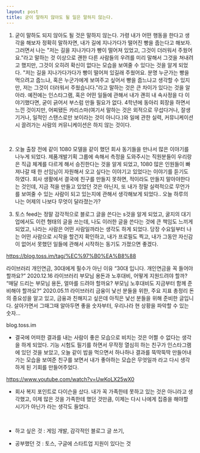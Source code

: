 ```yaml
---
layout: post
title: 굳이 말하지 않아도 될 일은 말하지 않는다.
---
```


1. 굳이 말하도 되지 않아도 될 것은 말하지 않는다. 가령 내가 어떤 행동을 한다고 생각을 해보자 정확히 말하자면, 내가 길에 지나가다가 떨어진 빵을 줍는다고 해보자. 그러면서 나는 "저는 길을 지나가다가 빵이 떨어져 있었고, 그것이 더러워서 주웠어요."라고 말하는 것 이상으로 괜한 다른 사람들의 우려를 미리 말해서 그것을 쳐내려고 했지만, 그것이 오히려 확신이 없다는 모습을 보여줄 수 있다는 것을 알게 되었다. "저는 길을 지나가다가다가 빵이 떨어져 있길래 주웠어요. 분명 누군가는 빵을 먹으려고 줍느냐, 혹은 누군가에게 보여주고 싶어서 빵을 줍느냐고 생각할 수 있지만, 저는 그것이 더러워서 주웠습니다."라고 말하는 것은 큰 차이가 있다는 것을 알아라. 예전에는 인스타그램, 혹은 어떤 일들에 관해서 내가 괜히 내 속사정을 다 이야기했다면, 굳이 긁어서 부스럼 만들 필요가 없다. 4학년에 동아리 회장을 하면서 느낀 것이지만, 어찌됐든 카리스마(여기서 말하는 것은 외적으로 무섭다거나, 잘생기거나, 일적인 스탠스로만 보이라는 것이 아니다.)와 일에 관한 실력, 커뮤니케이션 시 끌려가는 사람의 커뮤니케이션은 하지 않는 것이다.

​

2. 오늘 출장 전에 같이 1080 모델을 같이 했던 회사 동기들을 만나서 많은 이야기를 나누게 되었다. 제품개발기획 그룹에 속해서 측정을 도와주시는 직원분들이 우리랑은 직급 체계를 다르게 해서 승진한다는 것을 알게 되었고, 1080 많은 인원들이 빠져나갈 때 한 선임님이 자원해서 오고 싶다는 이야기고 있었다는 이야기를 듣기도 하였다. 회사 생활에서 결국에 친구를 만들지 못하면, 적이라도 만들지 말아야한다는 것인데, 지금 적을 만들고 있었던 것은 아닌지, 또 내가 정말 실력적으로 무언가를 보여줄 수 있는 사람이 되고 있는지에 관해서 생각해보게 되었다.. 오늘 하루의 나는 어제의 나보다 무엇이 달라졌는가?

3. 토스 feed는 정말 감각적으로 블로그 글을 쓴다는 s것을 알게 되었고, 굴지의 대기업에서도 이런 형태의 글을 쓰는데, 나도 이러한 글을 쓴다는 것에 큰 책임도 느끼게 되었고, 나라는 사람은 어떤 사람일까라는 생각도 하게 되었다. 당장 수요일부터 나는 어떤 사람으로 시작을 할건지 확인하고, 내가 프로필도 찍고, 내가 그동안 자신감이 없어서 못했던 일들에 관해서 시작하는 동기도 가졌으면 좋겠다.

https://blog.toss.im/tag/%EC%97%B0%EA%B8%88

라이브러리 개인연금, 30대에게 필수가 아닌 이유 “30대 입니다. 개인연금을 꼭 들어야 할까요?” 2020.12.16 라이브러리 부모님 용돈과 노후대비, 어떻게 지원드려야 할까? “매달 드리는 부모님 용돈, 얼마를 드려야 할까요? 부모님 노후대비도 지금부터 함께 준비해야 할까요?” 2020.05.11 라이브러리 금융이 낯선 분들을 위한, 주요 지표 총정리 돈의 중요성을 알고 있고, 금융과 친해지고 싶은데 아직은 낯선 분들을 위해 준비한 글입니다. 살아가면서 그때그때 알아두면 좋을 숫자부터, 우리나라 현 상황을 파악할 수 있는 숫자...

blog.toss.im


- 결국에 어떠한 결과를 내는 사람이 좋은 모습으로 비치는 것은 어쩔 수 없다는 생각을 하게 되었다. 기능 시험도 필기를 하면서 무작정 열심히 하는 친구가 인스타그램에 있던 것을 보았고, 오늘 같이 밥을 먹으면서 하나하나 결과를 뚝딱뚝딱 만들어내가는 모습을 보여준 친구를 보면서 내가 좋아하는 모습은 무엇일까 라고 다시 생각하게 된 기회를 만들어주었다. 

https://www.youtube.com/watch?v=UwKoLX25wX0


- 회사 복지 포인트로 다이슨을 샀다. 내가 꼭 가족한테 못하고 있는 것은 아니라고 생각했고, 이제 많은 것을 가족한테 했던 것만큼, 이제는 다시 나에게 집중을 해야할 시기가 아닌가 라는 생각도 들었다. 

​

- 하고 싶은 것 : 게임 개발, 감각적인 블로그 글 쓰기, 

- 공부했던 것 : 토스, 구글에 스타트업 지원이 있다는 것